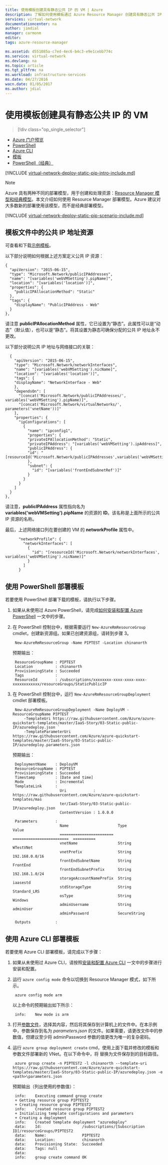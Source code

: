 ```yaml
---
title: 使用模板创建具有静态公共 IP 的 VM | Azure
description: 了解如何使用模板通过 Azure Resource Manager 创建具有静态公共 IP 地址的 VM。
services: virtual-network
documentationcenter: na
author: jimdial
manager: carmonm
editor: 
tags: azure-resource-manager

ms.assetid: d551085a-c7ed-4ec6-b4c3-e9e1cebb774c
ms.service: virtual-network
ms.devlang: na
ms.topic: article
ms.tgt_pltfrm: na
ms.workload: infrastructure-services
ms.date: 04/27/2016
wacn.date: 01/05/2017
ms.author: jdial
---
```


# 使用模板创建具有静态公共 IP 的 VM
> [!div class="op_single_selector"]
- [Azure 门户预览](./virtual-network-deploy-static-pip-arm-portal.md)
- [PowerShell](./virtual-network-deploy-static-pip-arm-ps.md)
- [Azure CLI](./virtual-network-deploy-static-pip-arm-cli.md)
- [模板](./virtual-network-deploy-static-pip-arm-template.md)
- [PowerShell（经典）](./virtual-networks-reserved-public-ip.md)

[!INCLUDE [virtual-network-deploy-static-pip-intro-include.md](../../includes/virtual-network-deploy-static-pip-intro-include.md)]

> [!NOTE]
Azure 具有两种不同的部署模型，用于创建和处理资源：[Resource Manager 模型和经典模型](../azure-resource-manager/resource-manager-deployment-model.md)。本文介绍如何使用 Resource Manager 部署模型。Azure 建议对大多数新的部署使用该模型，而不是经典部署模型。

[!INCLUDE [virtual-network-deploy-static-pip-scenario-include.md](../../includes/virtual-network-deploy-static-pip-scenario-include.md)]

## 模板文件中的公共 IP 地址资源
可查看和下载[示例模板](https://raw.githubusercontent.com/Azure/azure-quickstart-templates/master/IaaS-Story/03-Static-public-IP/azuredeploy.json)。

以下部分说明如何根据上述方案定义公共 IP 资源：

    {
      "apiVersion": "2015-06-15",
      "type": "Microsoft.Network/publicIPAddresses",
      "name": "[variables('webVMSetting').pipName]",
      "location": "[variables('location')]",
      "properties": {
        "publicIPAllocationMethod": "Static"
      },
      "tags": {
        "displayName": "PublicIPAddress - Web"
      }
    },

请注意 **publicIPAllocationMethod** 属性，它已设置为“静态”。此属性可以是“动态”（默认值），也可以是“静态”。将其设置为静态可确保分配的公共 IP 地址永不更改。

以下部分说明公共 IP 地址与网络接口的关联：

      {
        "apiVersion": "2015-06-15",
        "type": "Microsoft.Network/networkInterfaces",
        "name": "[variables('webVMSetting').nicName]",
        "location": "[variables('location')]",
        "tags": {
        "displayName": "NetworkInterface - Web"
        },
        "dependsOn": [
          "[concat('Microsoft.Network/publicIPAddresses/', variables('webVMSetting').pipName)]",
          "[concat('Microsoft.Network/virtualNetworks/', parameters('vnetName'))]"
        ],
        "properties": {
          "ipConfigurations": [
            {
              "name": "ipconfig1",
              "properties": {
              "privateIPAllocationMethod": "Static",
              "privateIPAddress": "[variables('webVMSetting').ipAddress]",
              "publicIPAddress": {
              "id": "[resourceId('Microsoft.Network/publicIPAddresses',variables('webVMSetting').pipName)]"
              },
              "subnet": {
                "id": "[variables('frontEndSubnetRef')]"
              }
            }
          }
        ]
      }
    },

请注意，**publicIPAddress** 属性指向名为 **variables('webVMSetting').pipName** 的资源的 **ID**。该名称是上面所示的公共 IP 资源的名称。

最后，上述网络接口列在要创建的 VM 的 **networkProfile** 属性中。

          "networkProfile": {
            "networkInterfaces": [
              {
                "id": "[resourceId('Microsoft.Network/networkInterfaces', variables('webVMSetting').nicName)]"
              }
            ]
          }

## 使用 PowerShell 部署模板

若要使用 PowerShell 部署下载的模板，请执行以下步骤。

1. 如果从未使用过 Azure PowerShell，请完成[如何安装和配置 Azure PowerShell](https://docs.microsoft.com/powershell/azureps-cmdlets-docs) 一文中的步骤。
2. 在 PowerShell 控制台中，根据需要运行 `New-AzureRmResourceGroup` cmdlet，创建新资源组。如果已创建资源组，请转到步骤 3。

        New-AzureRmResourceGroup -Name PIPTEST -Location chinanorth

    预期输出：

        ResourceGroupName : PIPTEST
        Location          : chinanorth
        ProvisioningState : Succeeded
        Tags              :
        ResourceId        : /subscriptions/xxxxxxxx-xxxx-xxxx-xxxx-xxxxxxxxxxxx/resourceGroups/StaticPublicIP

3. 在 PowerShell 控制台中，运行 `New-AzureRmResourceGroupDeployment` cmdlet 部署模板。

        New-AzureRmResourceGroupDeployment -Name DeployVM -ResourceGroupName PIPTEST `
            -TemplateUri https://raw.githubusercontent.com/Azure/azure-quickstart-templates/master/IaaS-Story/03-Static-public-IP/azuredeploy.json `
            -TemplateParameterUri https://raw.githubusercontent.com/Azure/azure-quickstart-templates/master/IaaS-Story/03-Static-public-IP/azuredeploy.parameters.json

    预期输出：

        DeploymentName    : DeployVM
        ResourceGroupName : PIPTEST
        ProvisioningState : Succeeded
        Timestamp         : [Date and time]
        Mode              : Incremental
        TemplateLink      :
                            Uri            : https://raw.githubusercontent.com/Azure/azure-quickstart-templates/mas
                            ter/IaaS-Story/03-Static-public-IP/azuredeploy.json
                            ContentVersion : 1.0.0.0

        Parameters        :
                            Name                      Type                       Value     
                            ========================  =========================  ==========
                            vnetName                  String                     WTestVNet
                            vnetPrefix                String                     192.168.0.0/16
                            frontEndSubnetName        String                     FrontEnd  
                            frontEndSubnetPrefix      String                     192.168.1.0/24
                            storageAccountNamePrefix  String                     iaasestd  
                            stdStorageType            String                     Standard_LRS
                            osType                    String                     Windows   
                            adminUsername             String                     adminUser
                            adminPassword             SecureString                         

        Outputs           :

## 使用 Azure CLI 部署模板
若要使用 Azure CLI 部署模板，请完成以下步骤：

1. 如果从未使用过 Azure CLI，请按照[安装和配置 Azure CLI](../xplat-cli-install.md) 一文中的步骤进行安装和配置。
2. 运行 `azure config mode` 命令以切换到 Resource Manager 模式，如下所示。

        azure config mode arm

    以上命令的预期输出如下所示：

        info:    New mode is arm

3. 打开[参数文件](https://raw.githubusercontent.com/Azure/azure-quickstart-templates/master/IaaS-Story/03-Static-public-IP/azuredeploy.parameters.json)，选择其内容，然后将其保存到计算机上的文件中。在本示例中，参数保存到名为 *parameters.json* 的文件。如果需要，请更改文件中的参数值，但建议至少将 adminPassword 参数的值更改为唯一的复杂密码。
4. 运行 `azure group deployment create` cmd，使用上面下载并修改的模板和参数文件部署新的 VNet。在以下命令中，将 <path> 替换为文件保存到的目标路径。

        azure group create -n PIPTEST2 -l chinanorth --template-uri https://raw.githubusercontent.com/Azure/azure-quickstart-templates/master/IaaS-Story/03-Static-public-IP/azuredeploy.json -e <path>\parameters.json

    预期输出（列出使用的参数值）：

        info:    Executing command group create
        + Getting resource group PIPTEST2
        + Creating resource group PIPTEST2
        info:    Created resource group PIPTEST2
        + Initializing template configurations and parameters
        + Creating a deployment
        info:    Created template deployment "azuredeploy"
        data:    Id:                  /subscriptions/[Subscription ID]/resourceGroups/PIPTEST2
        data:    Name:                PIPTEST2
        data:    Location:            chinanorth
        data:    Provisioning State:  Succeeded
        data:    Tags: null
        data:
        info:    group create command OK

<!---HONumber=Mooncake_1219_2016-->